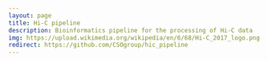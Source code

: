 ```yaml
---
layout: page
title: Hi-C pipeline
description: Bioinformatics pipeline for the processing of Hi-C data
img: https://upload.wikimedia.org/wikipedia/en/6/68/Hi-C_2017_logo.png
redirect: https://github.com/CSOgroup/hic_pipeline
---
```






